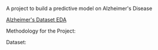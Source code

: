 A project to build a predictive model on Alzheimer's Disease

[Alzheimer's Dataset EDA](https://github.com/yinmanli/alzheimer_research/blob/main/Alzheimer_EDA.html)

Methodology for the Project: 

Dataset:

